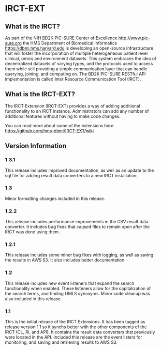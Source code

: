# IRCT-EXT

## What is the IRCT?
As part of the NIH BD2K PIC-SURE Center of Excellence http://www.pic-sure.org the HMS Department of Biomedical informatics https://dbmi.hms.harvard.edu is developing an open-source infrastructure that will foster the incorporation of multiple heterogeneous patient level clinical, omics and environment datasets. This system embraces the idea of decentralized datasets of varying types, and the protocols used to access them while still providing a simple communication layer that can handle querying, joining, and computing on. The BD2K PIC-SURE RESTful API implementation is called Inter Resource Communication Tool (IRCT).

## What is the IRCT-EXT?
The IRCT Extension (IRCT-EXT) provides a way of adding additional functionality to an IRCT instance. Administrators can add any number of additional features without having to make code changes.

You can read more about some of the extensions here: https://github.com/hms-dbmi/IRCT-EXT/wiki

## Version Information

### 1.3.1
This release includes improved documentation, as well as an update to the sql file for adding result data converters to a new IRCT installation.

### 1.3
Minor formatting changes included in this release.

### 1.2.2
This release includes performance improvements in the CSV result data converter. It includes bug fixes that caused files to remain open after the IRCT was done using them.

### 1.2.1
This release includes some minor bug fixes with logging, as well as saving the results in AWS S3. It also includes better documentation.

### 1.2
This release includes new event listeners that expand the search functionality when enabled. These listeners allow for the capitalization of the search terms, and finding UMLS synonyms. Minor code cleanup was also included in this release.

### 1.1
This is the initial release of the IRCT Extensions. It has been tagged as release version 1.1 so it synchs better with the other components of the IRCT (CL, RI, and API). It contains the result data converters that previously were located in the API. Included this release are the event listers for monitoring, and saving and retrieving results to AWS S3.
